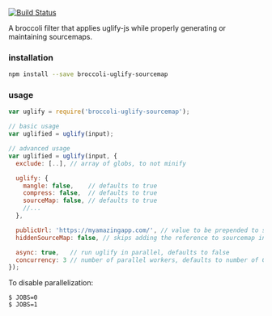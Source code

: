 [![Build Status](https://travis-ci.org/ember-cli/broccoli-uglify-sourcemap.svg?branch=master)](https://travis-ci.org/ember-cli/broccoli-uglify-sourcemap)

A broccoli filter that applies uglify-js while properly generating or
maintaining sourcemaps.

### installation

```sh
npm install --save broccoli-uglify-sourcemap
```

### usage

```js
var uglify = require('broccoli-uglify-sourcemap');

// basic usage
var uglified = uglify(input);

// advanced usage
var uglified = uglify(input, {
  exclude: [..], // array of globs, to not minify

  uglify: {
    mangle: false,    // defaults to true
    compress: false,  // defaults to true
    sourceMap: false, // defaults to true
    //...
  },

  publicUrl: 'https://myamazingapp.com/', // value to be prepended to sourceMappingURL, defaults to ''
  hiddenSourceMap: false, // skips adding the reference to sourcemap in the minified JS, defaults to false

  async: true,   // run uglify in parallel, defaults to false
  concurrency: 3 // number of parallel workers, defaults to number of CPUs - 1
});
```

To disable parallelization:

```
$ JOBS=0
$ JOBS=1
```
